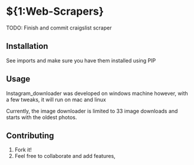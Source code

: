 
# ${1:Web-Scrapers}
TODO: Finish and commit craigslist scraper
## Installation
See imports and make sure you have them installed using PIP
## Usage
 Instagram_downloader was developed on windows machine however, with a few tweaks, it will run on mac and linux

Currently, the image downloader is limited to 33 image downloads and starts with the oldest photos.

## Contributing
1. Fork it!
2. Feel free to collaborate and add features, 


